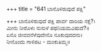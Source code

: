 +++
title = "641 ಬಾನೊಳಿರುವುದೆ ಪಕ್ಷಿ"

+++
ಬಾನೊಳಿರುವುದೆ ಪಕ್ಷಿ ಪಾರ್ವ ದಾರಿಯ ನಕ್ಷೆ?।  
ಮೀನು ನೀರೊಳು ನುಸುಳೆ ಪಥನಿಯಮವಿಹುದೆ?॥  
ಏನೊ ಜೀವವನೆಳೆವುದೇನೊ ನೂಕುವುದದನು।  
ನೀನೊಂದು ಗಾಳಿಪಟ - ಮಂಕುತಿಮ್ಮ॥  
